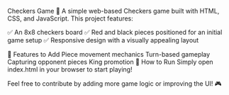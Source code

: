 Checkers Game 🎲
A simple web-based Checkers game built with HTML, CSS, and JavaScript. This project features:

✅ An 8x8 checkers board
✅ Red and black pieces positioned for an initial game setup
✅ Responsive design with a visually appealing layout

🚀 Features to Add
Piece movement mechanics
Turn-based gameplay
Capturing opponent pieces
King promotion
📜 How to Run
Simply open index.html in your browser to start playing!

Feel free to contribute by adding more game logic or improving the UI! 🎮
